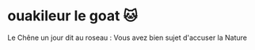 # ouakileur le goat :cat:

Le Chêne un jour dit au roseau :
Vous avez bien sujet d'accuser la Nature
